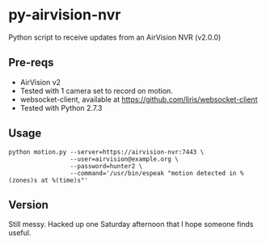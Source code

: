 py-airvision-nvr
================

Python script to receive updates from an AirVision NVR (v2.0.0)

## Pre-reqs
* AirVision v2
 * Tested with 1 camera set to record on motion.
* websocket-client, available at https://github.com/liris/websocket-client
* Tested with Python 2.7.3

## Usage

```
python motion.py --server=https://airvision-nvr:7443 \
                 --user=airvision@example.org \
                 --password=hunter2 \
                 --command='/usr/bin/espeak "motion detected in %(zones)s at %(time)s"'
```

## Version

Still messy. Hacked up one Saturday afternoon that I hope someone finds useful.
